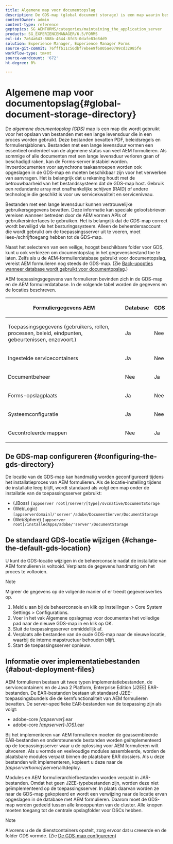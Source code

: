 ```yaml
---
title: Algemene map voor documentopslag
description: De GDS-map (global document storage) is een map waarin bestanden van lange duur worden opgeslagen die in een proces worden gebruikt.
contentOwner: admin
content-type: reference
geptopics: SG_AEMFORMS/categories/maintaining_the_application_server
products: SG_EXPERIENCEMANAGER/6.5/FORMS
exl-id: 7a64a643-808b-4644-8fd3-0dafe83e8dd9
solution: Experience Manager, Experience Manager Forms
source-git-commit: 76fffb11c56dbf7ebee9f6805ae0799cd32985fe
workflow-type: tm+mt
source-wordcount: '672'
ht-degree: 0%

---
```


# Algemene map voor documentopslag{#global-document-storage-directory}

De *algemene documentopslag (GDS)* map is een map die wordt gebruikt voor het opslaan van bestanden met een lange levensduur die in een proces worden gebruikt. Deze bestanden bevatten PDF, beleidsregels en formuliersjablonen. Bestanden met een lange levensduur vormen een essentieel onderdeel van de algemene status van veel AEM formulieren. Als sommige of alle documenten met een lange levensduur verloren gaan of beschadigd raken, kan de Forms-server instabiel worden. Invoerdocumenten voor asynchrone taakaanroepen worden ook opgeslagen in de GDS-map en moeten beschikbaar zijn voor het verwerken van aanvragen. Het is belangrijk dat u rekening houdt met de betrouwbaarheid van het bestandssysteem dat de GDS-map host. Gebruik een redundante array met onafhankelijke schijven (RAID) of andere technologie die geschikt is voor uw servicekwaliteit en serviceniveau.

Bestanden met een lange levensduur kunnen vertrouwelijke gebruikersgegevens bevatten. Deze informatie kan speciale geloofsbrieven vereisen wanneer betreden door de AEM vormen APIs of gebruikersinterfaces te gebruiken. Het is belangrijk dat de GDS-map correct wordt beveiligd via het besturingssysteem. Alleen de beheerdersaccount die wordt gebruikt om de toepassingsserver uit te voeren, moet lees-/schrijftoegang hebben tot de GDS-map.

Naast het selecteren van een veilige, hoogst beschikbare folder voor GDS, kunt u ook verkiezen om documentopslag in het gegevensbestand toe te laten. Zelfs als u de AEM-formulierdatabase gebruikt voor documentopslag, vereist AEM formulieren nog steeds de GDS-map. (Zie [Back-upopties wanneer database wordt gebruikt voor documentopslag](/help/forms/using/admin-help/files-back-recover.md#backup-options-when-database-is-used-for-document-storage).)

AEM toepassingsgegevens van formulieren bevinden zich in de GDS-map en de AEM formulierdatabase. In de volgende tabel worden de gegevens en de locaties beschreven.

<table>
 <thead>
  <tr>
   <th><p>Formuliergegevens AEM</p></th>
   <th><p>Database</p></th>
   <th><p>GDS</p></th>
  </tr>
 </thead>
 <tbody>
  <tr>
   <td><p>Toepassingsgegevens (gebruikers, rollen, processen, beleid, eindpunten, gebeurtenissen, enzovoort.)</p></td>
   <td><p>Ja</p></td>
   <td><p>Nee</p></td>
  </tr>
  <tr>
   <td><p>Ingestelde servicecontainers</p></td>
   <td><p>Ja</p></td>
   <td><p>Nee</p></td>
  </tr>
  <tr>
   <td><p>Documentbeheer </p></td>
   <td><p>Nee</p></td>
   <td><p>Ja</p></td>
  </tr>
  <tr>
   <td><p>Forms-opslagplaats</p></td>
   <td><p>Ja</p></td>
   <td><p>Nee</p></td>
  </tr>
  <tr>
   <td><p>Systeemconfiguratie</p></td>
   <td><p>Ja</p></td>
   <td><p>Nee</p></td>
  </tr>
  <tr>
   <td><p>Gecontroleerde mappen</p></td>
   <td><p>Nee</p></td>
   <td><p>Ja</p></td>
  </tr>
 </tbody>
</table>

## De GDS-map configureren {#configuring-the-gds-directory}

De locatie van de GDS-map kan handmatig worden geconfigureerd tijdens het installatieproces van AEM formulieren. Als de locatie-instelling tijdens de installatie leeg blijft, wordt standaard als volgt een map onder de installatie van de toepassingsserver gebruikt:

* (JBoss) `[appserver root]/server/[type]/svcnative/DocumentStorage`
* (WebLogic) `[appserverdomain]/'server'/adobe/DocumentServer/DocumentStorage`
* (WebSphere) `[appserver root]/installedApps/adobe/'server'/DocumentStorage`

## De standaard GDS-locatie wijzigen {#change-the-default-gds-location}

U kunt de GDS-locatie wijzigen in de beheerconsole nadat de installatie van AEM formulieren is voltooid. Verplaats de gegevens handmatig om het proces te voltooien.

>[!NOTE]
>
>Migreer de gegevens op de volgende manier of er treedt gegevensverlies op.

1. Meld u aan bij de beheerconsole en klik op Instellingen > Core System Settings > Configurations.
1. Voer in het vak Algemene opslagmap voor documenten het volledige pad naar de nieuwe GDS-map in en klik op OK.
1. Sluit de toepassingsserver onmiddellijk af.
1. Verplaats alle bestanden van de oude GDS-map naar de nieuwe locatie, waarbij de interne mapstructuur behouden blijft.
1. Start de toepassingsserver opnieuw.

## Informatie over implementatiebestanden {#about-deployment-files}

AEM formulieren bestaan uit twee typen implementatiebestanden, de servicecontainers en de Java 2 Platform, Enterprise Edition (J2EE) EAR-bestanden. De EAR-bestanden bestaan uit standaard J2EE-toepassingsbundels die de kernfunctionaliteit van AEM formulieren bevatten. De server-specifieke EAR-bestanden van de toepassing zijn als volgt:

* adobe-core *[appserver]*.ear
* adobe-core *[appserver]*-*[OS]*.ear

Bij het implementeren van AEM formulieren moeten de geassembleerde EAB-bestanden en ondersteunende bestanden worden geïmplementeerd op de toepassingsserver waar u de oplossing voor AEM formulieren wilt uitvoeren. Als u vormde en veelvoudige modules assembleerde, worden de plaatsbare modules verpakt binnen de plaatsbare EAR dossiers. Als u deze bestanden wilt implementeren, kopieert u deze naar de *[appserverhome]*\server\all\deploy.

Modules en AEM formulierarchiefbestanden worden verpakt in JAR-bestanden. Omdat het geen J2EE-typebestanden zijn, worden deze niet geïmplementeerd op de toepassingsserver. In plaats daarvan worden ze naar de GDS-map gekopieerd en wordt een verwijzing naar de locatie ervan opgeslagen in de database met AEM formulieren. Daarom moet de GDS-map worden gedeeld tussen alle knooppunten van de cluster. Alle knopen moeten toegang tot de centrale opslagfolder voor DSCs hebben.

>[!NOTE]
>
>Alvorens u de de dienstcontainers opstelt, zorg ervoor dat u creeerde en de folder GDS vormde. (Zie [De GDS-map configureren](global-document-storage-directory.md#configuring-the-gds-directory))
